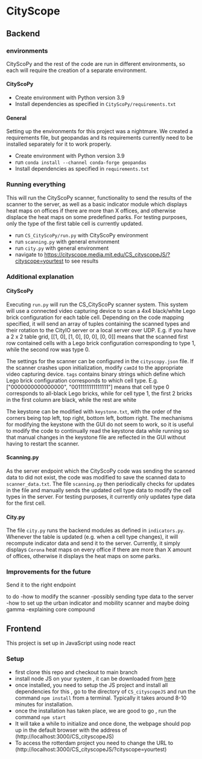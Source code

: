 # CityScope
## Backend

### environments

CityScoPy and the rest of the code are run in different environments, so each will require the creation of a separate environment.

#### CityScoPy

* Create environment with Python version 3.9
* Install dependencies as specified in `CityScoPy/requirements.txt`

#### General

Setting up the environments for this project was a nightmare. We created a requirements file, but geopandas and its requirements currently need to be installed separately
for it to work properly. 

* Create environment with Python version 3.9
* run `conda install --channel conda-forge geopandas`
* Install dependencies as specified in `requirements.txt`

### Running everything

This will run the CityScoPy scanner, functionality to send the results of the scanner to the server, as well as a basic indicator module which displays heat maps on offices
if there are more than X offices, and otherwise displace the heat maps on some predefined parks. For testing purposes, only the type of the first table cell is currently updated.

* run `CS_CityScoPy/run.py` with CityScoPy environment
* run `scanning.py` with general environment
* run `city.py` with general environment
* navigate to https://cityscope.media.mit.edu/CS_cityscopeJS/?cityscope=yourtest to see results

### Additional explanation

#### CityScoPy 

Executing `run.py` will run the CS_CityScoPy scanner system. This system will use a connected video capturing device to scan a 4x4 black/white Lego brick configuration for each table cell. 
Depending on the code mapping specified,
it will send an array of tuples containing the scanned types and their rotation to the CityIO server or a local server over UDP. E.g. if you have a 2 x 2 table grid, 
[[1, 0], [1, 0], [0, 0], [0, 0]] means that the scanned first row contained cells with a Lego brick configuration corresponding to type 1, while the second row was type 0.

The settings for the scanner can be configured in the `cityscopy.json` file. If the scanner crashes upon initialization, modify `camId` to the appropriate video capturing device.
`tags` contains binary strings which define which Lego brick configuration corresponds to which cell type. E.g. ["0000000000000000", "0011111111111111"] means that cell type 0
corresponds to all-black Lego bricks, while for cell type 1, the first 2 bricks in the first column are black, while the rest are white

The keystone can be modified with `keystone.txt`, with the order of the corners being top left, top right, bottom left, bottom right. The mechanisms for modifying the keystone with the GUI
do not seem to work, so it is useful to modify the code to continually read the keystone data while running so that manual changes in the keystone file are reflected in the GUI without having to restart the scanner.

#### Scanning.py

As the server endpoint which the CityScoPy code was sending the scanned data to did not exist, the code was modified to save the scanned data to `scanner_data.txt`.
The file `scanning.py` then periodically checks for updates in the file and manually sends the updated cell type data to modify the cell types in the server. For testing purposes,
it currently only updates type data for the first cell.

#### City.py

The file `city.py` runs the backend modules as defined in `indicators.py`. Whenever the table is updated (e.g. when a cell type changes), it will recompute indicator data and send it to the
server. Currently, it simply displays `Corona` heat maps on every office if there are more than X amount of offices, otherwise it displays the heat maps on some parks.

### Improvements for the future

Send it to the right endpoint

to do
-how to modify the scanner
-possibly sending type data to the server
-how to set up the urban indicator and mobility scanner and maybe doing gamma
-explaining core compound

## Frontend

This project is set up in JavaScript using node react

### Setup
* first clone this repo and checkout to main branch
* install node JS on your system , it can be downloaded from [here](https://nodejs.org/en/)
* once installed, you need to setup the JS project and install all dependencies for this , go to the directory of `CS_cityscopeJS` and run the command `npm install` from a terminal. Typically it takes around 8-10 minutes for installation.
* once the installation has taken place, we are good to go , run the command `npm start`
* It will take a while to initialize and once done, the webpage should pop up in the default browser with the address of (http://localhost:3000/CS_cityscopeJS)
* To access the rotterdam project you need to change the URL to (http://localhost:3000/CS_cityscopeJS/?cityscope=yourtest)
